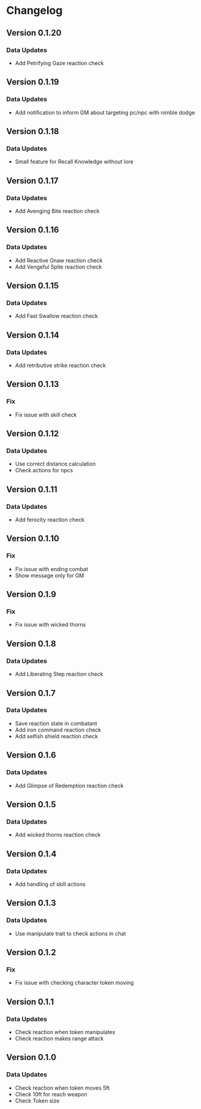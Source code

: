 # Changelog

## Version 0.1.20

### Data Updates

-   Add Petrifying Gaze reaction check

## Version 0.1.19

### Data Updates

-   Add notification to inform GM about targeting pc/npc with nimble dodge

## Version 0.1.18

### Data Updates

-   Small feature for Recall Knowledge without lore

## Version 0.1.17

### Data Updates

-   Add Avenging Bite reaction check

## Version 0.1.16

### Data Updates

-   Add Reactive Gnaw reaction check
-   Add Vengeful Spite reaction check

## Version 0.1.15

### Data Updates

-   Add Fast Swallow reaction check

## Version 0.1.14

### Data Updates

-   Add retributive strike reaction check

## Version 0.1.13

### Fix

-   Fix issue with skill check

## Version 0.1.12

### Data Updates

-   Use correct distance calculation
-   Check actions for npcs

## Version 0.1.11

### Data Updates

-   Add ferocity reaction check

## Version 0.1.10

### Fix

-   Fix issue with ending combat
-   Show message only for GM

## Version 0.1.9

### Fix

-   Fix issue with wicked thorns

## Version 0.1.8

### Data Updates

-   Add Liberating Step reaction check

## Version 0.1.7

### Data Updates

-   Save reaction state in combatant
-   Add iron command reaction check
-   Add selfish shield reaction check

## Version 0.1.6

### Data Updates

-   Add Glimpse of Redemption reaction check

## Version 0.1.5

### Data Updates

-   Add wicked thorns reaction check

## Version 0.1.4

### Data Updates

-   Add handling of skill actions

## Version 0.1.3

### Data Updates

-   Use manipulate trait to check actions in chat

## Version 0.1.2

### Fix

-   Fix issue with checking character token moving 

## Version 0.1.1

### Data Updates

-   Check reaction when token manipulates
-   Check reaction makes range attack

## Version 0.1.0

### Data Updates

-   Check reaction when token moves 5ft 
-   Check 10ft for reach weapon
-   Check Token size